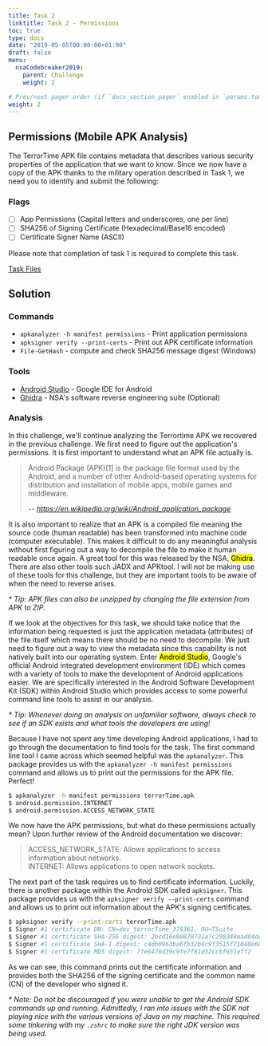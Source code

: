 ```yaml
---
title: Task 2
linktitle: Task 2 - Permissions
toc: true
type: docs
date: "2019-05-05T00:00:00+01:00"
draft: false
menu:
  nsaCodebreaker2019:
    parent: Challenge
    weight: 2

# Prev/next pager order (if `docs_section_pager` enabled in `params.toml`)
weight: 2
---
```


## Permissions (Mobile APK Analysis)

The TerrorTime APK file contains metadata that describes various security properties of the application that we want to know. Since we now have a copy of the APK thanks to the military operation described in Task 1, we need you to identify and submit the following:

### Flags
- [ ] App Permissions (Capital letters and underscores, one per line)
- [ ] SHA256 of Signing Certificate (Hexadecimal/Base16 encoded)
- [ ] Certificate Signer Name (ASCII)

Please note that completion of task 1 is required to complete this task.

[Task Files](https://codebreaker.ltsnet.net/files/task2/terrortime.pcapng?1593563870)

## Solution

### Commands
- `apkanalyzer -h manifest permissions` - Print application permissions
- `apksigner verify --print-certs` - Print out APK certificate information
- `File-GetHash` - compute and check SHA256 message digest (Windows)

### Tools
- [Android Studio](https://developer.android.com/studio) - Google IDE for Android
- [Ghidra](https://ghidra-sre.org/) - NSA's software reverse engineering suite (Optional)

### Analysis
In this challenge, we'll continue analyzing the Terrortime APK we recovered in the previous challenge. We first need to figure out the application's permissions. It is first important to understand what an APK file actually is. 

>  Android Package (APK)[1] is the package file format used by the Android, and a number of other Android-based operating systems for distribution and installation of mobile apps, mobile games and middleware.
>
> -- <cite>https://en.wikipedia.org/wiki/Android_application_package</cite>

It is also important to realize that an APK is a compiled file meaning the source code (human readable) has been transformed into machine code (computer executable). This makes it difficult to do any meaningful analysis without first figuring out a way to decompile the file to make it human readable once again. A great tool for this was released by the NSA, <mark>Ghidra</mark>. There are also other tools such JADX and APKtool. I will not be making use of these tools for this challenge, but they are important tools to be aware of when the need to reverse arises.

*\* Tip: APK files can also be unzipped by changing the file extension from APK to ZIP.*

If we look at the objectives for this task, we should take notice that the information being requested 
is just the application metadata (attributes) of the file itself which means there should be no need to decompile. We just need to figure out a way to view the metadata since this capability is not natively built into our operating system. Enter <mark>Android Studio</mark>, Google's official Android integrated development environment (IDE) which comes with a variety of tools to make the development of Android applications easier. We are specifically interested in the Android Software Development Kit (SDK) within Android Studio which provides access to some powerful command line tools to assist in our analysis. 

*\* Tip: Whenever doing an analysis on unfamiliar software, always check to see if an SDK exists and what tools the developers are using!*

Because I have not spent any time developing Android applications, I had to go through the documentation to find tools for the task. The first command line tool I came across which seemed helpful was the `apkanalyzer`. This package provides us with the `apkanalyzer -h manifest permissions` command and allows us to print out the permissions for the APK file. Perfect!

```bash
$ apkanalyzer -h manifest permissions terrorTime.apk
$ android.permission.INTERNET
$ android.permission.ACCESS_NETWORK_STATE
```

We now have the APK permissions, but what do these permissions actually mean? Upon further review of the Android documentation we discover:

>ACCESS_NETWORK_STATE: Allows applications to access information about networks.<br>
>INTERNET: Allows applications to open network sockets.

The next part of the task requires us to find certificate information. Luckily, there is another package within the Android SDK called `apksigner`. This package provides us with the `apksigner verify --print-certs` command and allows us to print out information about the APK's signing certificates.

```bash
$ apksigner verify --print-certs terrorTime.apk
$ Signer #1 certificate DN: CN=dev_terrorTime_378361, OU=TSuite
$ Signer #1 certificate SHA-256 digest: 2bcd16e90870731a7c298348ead84dc8403d16c63509b36fbc26e469fa697961
$ Signer #1 certificate SHA-1 digest: c4db0963ba6fb32b4c9f3515f71040e68f670685
$ Signer #1 certificate MD5 digest: 7fe6476d39c9fe7f81d32ccbf651eff2
```

As we can see, this command prints out the certificate information and provides both the SHA256 of the signing certificate and the common name (CN) of the developer who signed it.

*\* Note: Do not be discouraged if you were unable to get the Android SDK commands up and running. Admittedly, I ran into issues with the SDK not playing nice with the various versions of Java on my machine. This required some tinkering with my `.zshrc` to make sure the right JDK version was being used.*